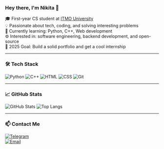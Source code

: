 ### Hey there, I'm Nikita 👋

🎓 First-year CS student at [ITMO University](https://en.itmo.ru/en/)  
💡 Passionate about tech, coding, and solving interesting problems  
🔭 Currently learning: Python, C++, Web development  
⚙️ Interested in: software engineering, backend development, and open-source  
🎯 2025 Goal: Build a solid portfolio and get a cool internship

---

### 🛠️ Tech Stack

![Python](https://img.shields.io/badge/Python-3776AB?style=for-the-badge&logo=python&logoColor=white)
![C++](https://img.shields.io/badge/C++-00599C?style=for-the-badge&logo=c%2B%2B&logoColor=white)
![HTML](https://img.shields.io/badge/HTML5-E34F26?style=for-the-badge&logo=html5&logoColor=white)
![CSS](https://img.shields.io/badge/CSS3-1572B6?style=for-the-badge&logo=css3&logoColor=white)
![Git](https://img.shields.io/badge/Git-F05032?style=for-the-badge&logo=git&logoColor=white)

---

### 📈 GitHub Stats

![GitHub Stats](https://github-readme-stats.vercel.app/api?username=npapaHAHA&show_icons=true&theme=radical)
![Top Langs](https://github-readme-stats.vercel.app/api/top-langs/?username=npapaHAHA&layout=compact&theme=radical)

---

### 📫 Contact Me

[![Telegram](https://img.shields.io/badge/Telegram-2CA5E0?style=for-the-badge&logo=telegram&logoColor=white)](https://t.me/https:/@egorloxxx2)  
[![Email](https://img.shields.io/badge/Email-D14836?style=for-the-badge&logo=gmail&logoColor=white)](mailto:your@email.com)

